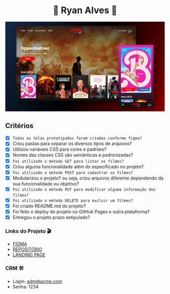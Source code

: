 <div align="center"> <h1> 🌿 Ryan Alves 🌿 </h1> </div>

![capa](https://raw.githubusercontent.com/RyanAlvesz/acme_filmes_frontend/main/src/images/cover.png)

## Critérios
- [x] ```Todas as telas prototipadas foram criadas conforme figma?```
- [x] Criou pastas para separar os diversos tipos de arquivos?
- [x] Utilizou variáveis CSS para cores e padrões?
- [x] Nomes das classes CSS são semânticas e padronizadas? 
- [x] ```Foi utilizado o método GET para listar os filmes?```
- [x] Criou alguma funcionalidade além do especificado no projeto?
- [x] ```Foi utilizado o método POST para cadastrar os filmes?```
- [x] Modularizou o projeto? ou seja, criou arquivos diferente dependendo da sua funcionalidade ou objetivo?
- [x] ```Foi utilizado o método PUT para modificar alguma informação dos filmes?```
- [x] ```Foi utilizado o método DELETE para excluir um filmes?```
- [x] Foi criado README.md do projeto?
- [x] Foi feito o deploy do projeto no GitHub Pages e outra plataforma?
- [x] Entregou o projeto prazo estipulado?

### Links do Projeto 🎬

- [FIGMA][figma]
- [REPOSITÓRIO][rep]
- [LANDING PAGE][page]


### CRM 🛠
- Login: adm@acme.com
- Senha: 1234

[figma]: https://www.figma.com/file/HY6TiWQRUZbx8eoO7cKsuP/ACME-Filmes?type=design&node-id=36%3A2&mode=design&t=d8zxJXOJJtm5vdj9-1
[rep]: https://github.com/RyanAlvesz/acme_filmes_frontend
[page]: https://ryanalvesz.github.io/acme_filmes_frontend/




